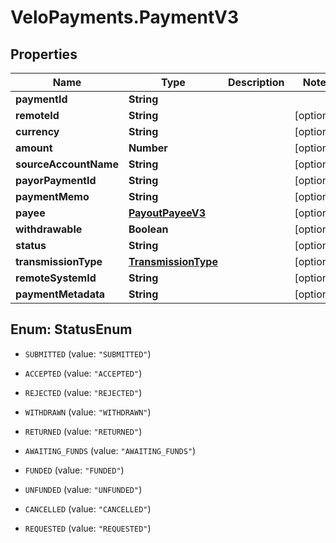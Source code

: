# VeloPayments.PaymentV3

## Properties

Name | Type | Description | Notes
------------ | ------------- | ------------- | -------------
**paymentId** | **String** |  | 
**remoteId** | **String** |  | [optional] 
**currency** | **String** |  | [optional] 
**amount** | **Number** |  | [optional] 
**sourceAccountName** | **String** |  | [optional] 
**payorPaymentId** | **String** |  | [optional] 
**paymentMemo** | **String** |  | [optional] 
**payee** | [**PayoutPayeeV3**](PayoutPayeeV3.md) |  | [optional] 
**withdrawable** | **Boolean** |  | [optional] 
**status** | **String** |  | [optional] 
**transmissionType** | [**TransmissionType**](TransmissionType.md) |  | [optional] 
**remoteSystemId** | **String** |  | [optional] 
**paymentMetadata** | **String** |  | [optional] 



## Enum: StatusEnum


* `SUBMITTED` (value: `"SUBMITTED"`)

* `ACCEPTED` (value: `"ACCEPTED"`)

* `REJECTED` (value: `"REJECTED"`)

* `WITHDRAWN` (value: `"WITHDRAWN"`)

* `RETURNED` (value: `"RETURNED"`)

* `AWAITING_FUNDS` (value: `"AWAITING_FUNDS"`)

* `FUNDED` (value: `"FUNDED"`)

* `UNFUNDED` (value: `"UNFUNDED"`)

* `CANCELLED` (value: `"CANCELLED"`)

* `REQUESTED` (value: `"REQUESTED"`)




